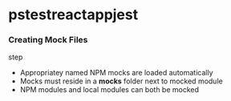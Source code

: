 # pstestreactappjest

### Creating Mock Files
step
- Appropriatey named NPM mocks are loaded automatically
- Mocks must reside in a __mocks__ folder next to mocked module
- NPM modules and local modules can both be mocked
